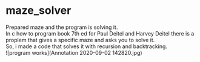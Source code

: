 # maze_solver
Prepared maze and the program is solving it.<br>
In c how to program book 7th ed for Paul Deitel and Harvey Deitel there is a proplem that gives a specific maze and asks you to solve it.<br>
So, i made a code that solves it with recursion and backtracking.<br>
![program works](Annotation 2020-09-02 142820.jpg)
